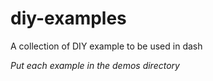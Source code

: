diy-examples
============

A collection of DIY example to be used in dash

*Put each example in the demos directory*


